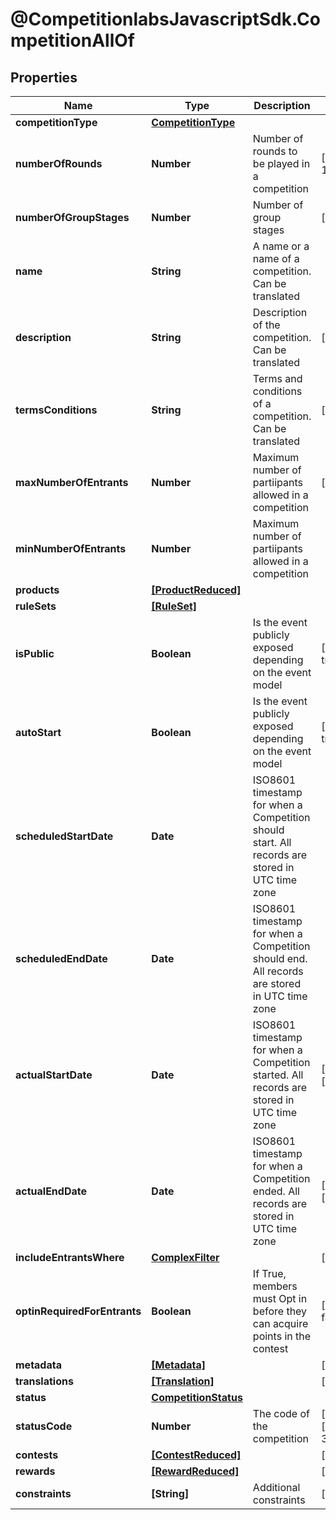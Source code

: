 # @CompetitionlabsJavascriptSdk.CompetitionAllOf

## Properties

Name | Type | Description | Notes
------------ | ------------- | ------------- | -------------
**competitionType** | [**CompetitionType**](docs/CompetitionType.md) |  | 
**numberOfRounds** | **Number** | Number of rounds to be played in a competition | [default to 1]
**numberOfGroupStages** | **Number** | Number of group stages | [optional] 
**name** | **String** | A name or a name of a competition. Can be translated | 
**description** | **String** | Description of the competition. Can be translated | [optional] 
**termsConditions** | **String** | Terms and conditions of a competition. Can be translated | [optional] 
**maxNumberOfEntrants** | **Number** | Maximum number of partiipants allowed in a competition | [optional] 
**minNumberOfEntrants** | **Number** | Maximum number of partiipants allowed in a competition | 
**products** | [**[ProductReduced]**](docs/ProductReduced.md) |  | 
**ruleSets** | [**[RuleSet]**](docs/RuleSet.md) |  | 
**isPublic** | **Boolean** | Is the event publicly exposed depending on the event model | [default to true]
**autoStart** | **Boolean** | Is the event publicly exposed depending on the event model | [default to true]
**scheduledStartDate** | **Date** | ISO8601 timestamp for when a Competition should start. All records are stored in UTC time zone | 
**scheduledEndDate** | **Date** | ISO8601 timestamp for when a Competition should end. All records are stored in UTC time zone | 
**actualStartDate** | **Date** | ISO8601 timestamp for when a Competition started. All records are stored in UTC time zone | [optional] [readonly] 
**actualEndDate** | **Date** | ISO8601 timestamp for when a Competition ended. All records are stored in UTC time zone | [optional] [readonly] 
**includeEntrantsWhere** | [**ComplexFilter**](docs/ComplexFilter.md) |  | [optional] 
**optinRequiredForEntrants** | **Boolean** | If True, members must Opt in before they can acquire points in the contest | [default to false]
**metadata** | [**[Metadata]**](docs/Metadata.md) |  | [optional] 
**translations** | [**[Translation]**](docs/Translation.md) |  | [optional] 
**status** | [**CompetitionStatus**](docs/CompetitionStatus.md) |  | 
**statusCode** | **Number** | The code of the competition | [readonly] [default to 3]
**contests** | [**[ContestReduced]**](docs/ContestReduced.md) |  | [optional] 
**rewards** | [**[RewardReduced]**](docs/RewardReduced.md) |  | [optional] 
**constraints** | **[String]** | Additional constraints | [optional] 


